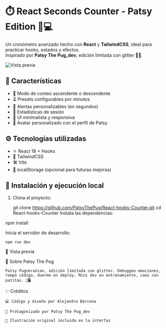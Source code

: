 # ⏱️ React Seconds Counter - Patsy Edition 🐶💻

Un cronómetro avanzado hecho con **React** y **TailwindCSS**, ideal para practicar hooks, estados y efectos.  
Inspirado por **Patsy The Pug_dev**, edición limitada con glitter 💖🐾.

![Vista previa](https://raw.githubusercontent.com/PatsyThePug/React-hooks-Counter/main/public/vistaprevia.png)

## 🌟 Características

- 🔼 Modo de conteo ascendente o descendente
- ⏳ Presets configurables por minutos
- 🔔 Alertas personalizables (en segundos)
- 🧠 Estadísticas de sesión
- 🎨 UI minimalista y responsiva
- 💖 Avatar personalizado con el perfil de Patsy

## ⚙️ Tecnologías utilizadas

- ⚛️ React 18 + Hooks
- 🎨 TailwindCSS
- 🛠️ Vite
- 💾 localStorage (opcional para futuras mejoras)

## 🚀 Instalación y ejecución local

1. Clona el proyecto:

   git clone https://github.com/PatsyThePug/React-hooks-Counter.git
   cd React-hooks-Counter
Instala las dependencias:

npm install

Inicia el servidor de desarrollo:

    npm run dev

📸 Vista previa

🐾 Sobre Patsy The Pug

    Patsy Pugneranian, edición limitada con glitter. Debuggeo emociones, rompo código, duermo en deploy. Mini dev en entrenamiento, caos con patitas. 🐾🖥️

✨ Créditos

    💻 Código y diseño por Alejandra Bárcena

    🐶 Protagonizado por Patsy The Pug_dev

    🎨 Ilustración original incluida en la interfaz

